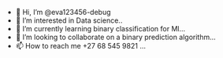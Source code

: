 - 👋 Hi, I’m @eva123456-debug
- 👀 I’m interested in Data science..
- 🌱 I’m currently learning binary classification for Ml...
- 💞️ I’m looking to collaborate on a binary prediction algorithm...
- 📫 How to reach me +27 68 545 9821 ...

<!---
eva123456-debug/eva123456-debug is a ✨ special ✨ repository because its `README.md` (this file) appears on your GitHub profile.
You can click the Preview link to take a look at your changes.
--->
